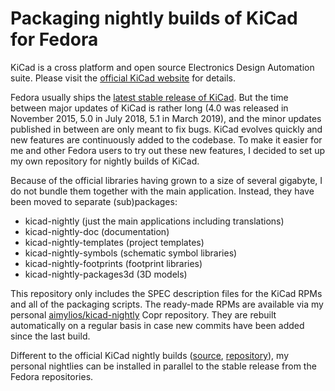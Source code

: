 # Packaging nightly builds of KiCad for Fedora

KiCad is a cross platform and open source Electronics Design Automation suite. Please visit the [official KiCad website](http://kicad-pcb.org/) for details.

Fedora usually ships the [latest stable release of KiCad](https://src.fedoraproject.org/rpms/kicad). But the time between major updates of KiCad is rather long (4.0 was released in November 2015, 5.0 in July 2018, 5.1 in March 2019), and the minor updates published in between are only meant to fix bugs. KiCad evolves quickly and new features are continuously added to the codebase. To make it easier for me and other Fedora users to try out these new features, I decided to set up my own repository for nightly builds of KiCad.

Because of the official libraries having grown to a size of several gigabyte, I do not bundle them together with the main application. Instead, they have been moved to separate (sub)packages:
* kicad-nightly (just the main applications including translations)
* kicad-nightly-doc (documentation)
* kicad-nightly-templates (project templates)
* kicad-nightly-symbols (schematic symbol libraries)
* kicad-nightly-footprints (footprint libraries)
* kicad-nightly-packages3d (3D models)

This repository only includes the SPEC description files for the KiCad RPMs and all of the packaging scripts. The ready-made RPMs are available via my personal [aimylios/kicad-nightly](https://copr.fedorainfracloud.org/coprs/aimylios/kicad-nightly/) Copr repository. They are rebuilt automatically on a regular basis in case new commits have been added since the last build.

Different to the official KiCad nightly builds ([source](https://gitlab.com/kicad/packaging/kicad-fedora-builder), [repository](https://copr.fedorainfracloud.org/coprs/g/kicad/kicad/)), my personal nightlies can be installed in parallel to the stable release from the Fedora repositories.
